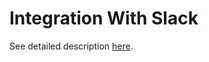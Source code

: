 Integration With Slack
========================
See detailed description [here](https://www.jetbrains.com/help/youtrack/standalone/7.0/Slack-Integration-HTML.html).
